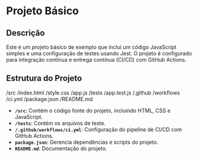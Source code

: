 # Projeto Básico

## Descrição

Este é um projeto básico de exemplo que inclui um código JavaScript simples e uma configuração de testes usando Jest. O projeto é configurado para integração contínua e entrega contínua (CI/CD) com GitHub Actions.

## Estrutura do Projeto

/src
/index.html
/style.css
/app.js
/tests
/app.test.js
/.github
/workflows
/ci.yml
/package.json
/README.md

- **`/src`**: Contém o código fonte do projeto, incluindo HTML, CSS e JavaScript.
- **`/tests`**: Contém os arquivos de teste.
- **`/.github/workflows/ci.yml`**: Configuração do pipeline de CI/CD com GitHub Actions.
- **`package.json`**: Gerencia dependências e scripts do projeto.
- **`README.md`**: Documentação do projeto.
